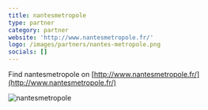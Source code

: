 ```yaml
---
title: nantesmetropole
type: partner
category: partner
website: 'http://www.nantesmetropole.fr/'
logo: /images/partners/nantes-metropole.png
socials: []
---
```


Find nantesmetropole on [http://www.nantesmetropole.fr/](http://www.nantesmetropole.fr/)

![nantesmetropole](/images/partners/nantes-metropole.png)
